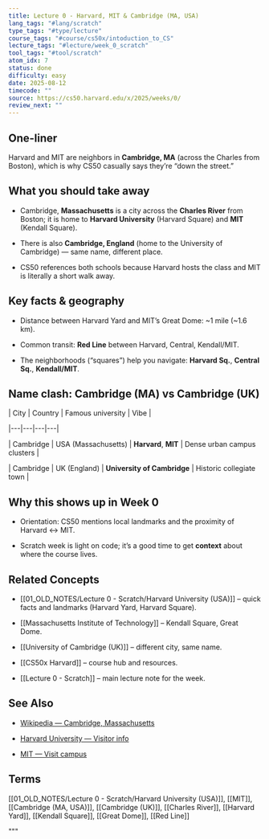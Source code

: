 ```yaml
---
title: Lecture 0 - Harvard, MIT & Cambridge (MA, USA)
lang_tags: "#lang/scratch"
type_tags: "#type/lecture"
course_tags: "#course/cs50x/intoduction_to_CS"
lecture_tags: "#lecture/week_0_scratch"
tool_tags: "#tool/scratch"
atom_idx: 7
status: done
difficulty: easy
date: 2025-08-12
timecode: ""
source: https://cs50.harvard.edu/x/2025/weeks/0/
review_next: ""
---
```


  

## One-liner

  

Harvard and MIT are neighbors in **Cambridge, MA** (across the Charles from Boston), which is why CS50 casually says they’re “down the street.”

  

## What you should take away

  

- Cambridge, **Massachusetts** is a city across the **Charles River** from Boston; it is home to **Harvard University** (Harvard Square) and **MIT** (Kendall Square).  

- There is also **Cambridge, England** (home to the University of Cambridge) — same name, different place.  

- CS50 references both schools because Harvard hosts the class and MIT is literally a short walk away.

  

## Key facts & geography

  

- Distance between Harvard Yard and MIT’s Great Dome: ~1 mile (~1.6 km).  

- Common transit: **Red Line** between Harvard, Central, Kendall/MIT.  

- The neighborhoods (“squares”) help you navigate: **Harvard Sq.**, **Central Sq.**, **Kendall/MIT**.

  

## Name clash: Cambridge (MA) vs Cambridge (UK)

  

| City | Country | Famous university | Vibe |

|---|---|---|---|

| Cambridge | USA (Massachusetts) | **Harvard**, **MIT** | Dense urban campus clusters |

| Cambridge | UK (England) | **University of Cambridge** | Historic collegiate town |

  

## Why this shows up in Week 0

  

- Orientation: CS50 mentions local landmarks and the proximity of Harvard ↔ MIT.  

- Scratch week is light on code; it’s a good time to get **context** about where the course lives.  

  

## Related Concepts

  

- [[01_OLD_NOTES/Lecture 0 - Scratch/Harvard University (USA)]] – quick facts and landmarks (Harvard Yard, Harvard Square).  

- [[Massachusetts Institute of Technology]] – Kendall Square, Great Dome.  

- [[University of Cambridge (UK)]] – different city, same name.  

- [[CS50x Harvard]] – course hub and resources.  

- [[Lecture 0 - Scratch]] – main lecture note for the week.

  

## See Also

  

- [Wikipedia — Cambridge, Massachusetts](https://en.wikipedia.org/wiki/Cambridge,_Massachusetts)  

- [Harvard University — Visitor info](https://www.harvard.edu/visit/)  

- [MIT — Visit campus](https://www.mit.edu/visit/)

  

## Terms

  

[[01_OLD_NOTES/Lecture 0 - Scratch/Harvard University (USA)]], [[MIT]], [[Cambridge (MA, USA)]], [[Cambridge (UK)]], [[Charles River]], [[Harvard Yard]], [[Kendall Square]], [[Great Dome]], [[Red Line]]

"""
